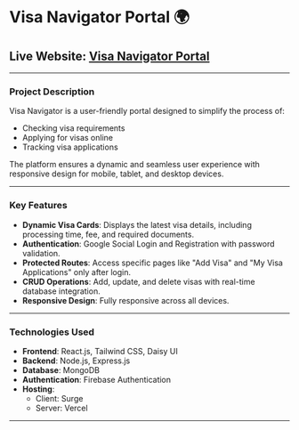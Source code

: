 # Visa Navigator Portal 🌍

## Live Website: [Visa Navigator Portal](https://visa-hub.surge.sh/)

---

### Project Description
Visa Navigator is a user-friendly portal designed to simplify the process of:
- Checking visa requirements
- Applying for visas online
- Tracking visa applications

The platform ensures a dynamic and seamless user experience with responsive design for mobile, tablet, and desktop devices.

---

### Key Features
- **Dynamic Visa Cards**: Displays the latest visa details, including processing time, fee, and required documents.
- **Authentication**: Google Social Login and Registration with password validation.
- **Protected Routes**: Access specific pages like "Add Visa" and "My Visa Applications" only after login.
- **CRUD Operations**: Add, update, and delete visas with real-time database integration.
- **Responsive Design**: Fully responsive across all devices.

---

### Technologies Used
- **Frontend**: React.js, Tailwind CSS, Daisy UI
- **Backend**: Node.js, Express.js
- **Database**: MongoDB
- **Authentication**: Firebase Authentication
- **Hosting**: 
  - Client: Surge
  - Server: Vercel

---

